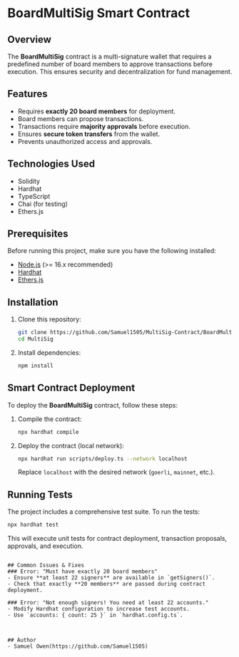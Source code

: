 # BoardMultiSig Smart Contract

## Overview
The **BoardMultiSig** contract is a multi-signature wallet that requires a predefined number of board members to approve transactions before execution. This ensures security and decentralization for fund management.

## Features
- Requires **exactly 20 board members** for deployment.
- Board members can propose transactions.
- Transactions require **majority approvals** before execution.
- Ensures **secure token transfers** from the wallet.
- Prevents unauthorized access and approvals.

## Technologies Used
- Solidity
- Hardhat
- TypeScript
- Chai (for testing)
- Ethers.js

## Prerequisites
Before running this project, make sure you have the following installed:
- [Node.js](https://nodejs.org/) (>= 16.x recommended)
- [Hardhat](https://hardhat.org/)
- [Ethers.js](https://docs.ethers.io/v5/)

## Installation
1. Clone this repository:
   ```sh
   git clone https://github.com/Samuel1505/MultiSig-Contract/BoardMultiSig.git
   cd MultiSig
   ```
2. Install dependencies:
   ```sh
   npm install
   ```

## Smart Contract Deployment
To deploy the **BoardMultiSig** contract, follow these steps:
1. Compile the contract:
   ```sh
   npx hardhat compile
   ```
2. Deploy the contract (local network):
   ```sh
   npx hardhat run scripts/deploy.ts --network localhost
   ```
   Replace `localhost` with the desired network (`goerli`, `mainnet`, etc.).

## Running Tests
The project includes a comprehensive test suite. To run the tests:
```sh
npx hardhat test
```
This will execute unit tests for contract deployment, transaction proposals, approvals, and execution.

```

## Common Issues & Fixes
### Error: "Must have exactly 20 board members"
- Ensure **at least 22 signers** are available in `getSigners()`.
- Check that exactly **20 members** are passed during contract deployment.

### Error: "Not enough signers! You need at least 22 accounts."
- Modify Hardhat configuration to increase test accounts.
- Use `accounts: { count: 25 }` in `hardhat.config.ts`.



## Author
- Samuel Owen(https://github.com/Samuel1505)

